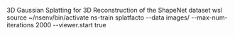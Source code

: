 3D Gaussian Splatting for 3D Reconstruction of the ShapeNet dataset
wsl 
source ~/nsenv/bin/activate
ns-train splatfacto --data images/ --max-num-iterations 2000 --viewer.start true
